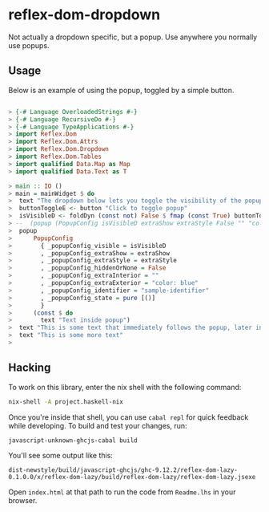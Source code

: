 reflex-dom-dropdown
===============

Not actually a dropdown specific, but a popup. Use anywhere you normally use popups.

Usage
-----

Below is an example of using the popup, toggled by a simple button.

```haskell

> {-# Language OverloadedStrings #-}
> {-# Language RecursiveDo #-}
> {-# Language TypeApplications #-}
> import Reflex.Dom
> import Reflex.Dom.Attrs
> import Reflex.Dom.Dropdown
> import Reflex.Dom.Tables
> import qualified Data.Map as Map
> import qualified Data.Text as T

> main :: IO ()
> main = mainWidget $ do
>  text "The dropdown below lets you toggle the visibility of the popup."
>  buttonToggleE <- button "Click to toggle popup" 
>  isVisibleD <- foldDyn (const not) False $ fmap (const True) buttonToggleE
> --  (popup (PopupConfig isVisibleD extraShow extraStyle False "" "color:blue" "sample-identifier" (pure [()])) (const $ fmap (pure @[]) $ text "Text inside popup"))
>  popup
>      PopupConfig
>        { _popupConfig_visible = isVisibleD
>        , _popupConfig_extraShow = extraShow
>        , _popupConfig_extraStyle = extraStyle
>        , _popupConfig_hiddenOrNone = False
>        , _popupConfig_extraInterior = ""
>        , _popupConfig_extraExterior = "color: blue"
>        , _popupConfig_identifier = "sample-identifier"
>        , _popupConfig_state = pure [()]
>        }
>      (const $ do
>        text "Text inside popup")
>  text "This is some text that immediately follows the popup, later in the page"
>  text "This is some more text"
>

```


Hacking
-------

To work on this library, enter the nix shell with the following command:

```bash
nix-shell -A project.haskell-nix
```

Once you're inside that shell, you can use `cabal repl` for quick feedback
while developing. To build and test your changes, run:

```bash
javascript-unknown-ghcjs-cabal build
```

You'll see some output like this:

```
dist-newstyle/build/javascript-ghcjs/ghc-9.12.2/reflex-dom-lazy-0.1.0.0/x/reflex-dom-lazy/build/reflex-dom-lazy/reflex-dom-lazy.jsexe
```

Open `index.html` at that path to run the code from `Readme.lhs` in your browser.
